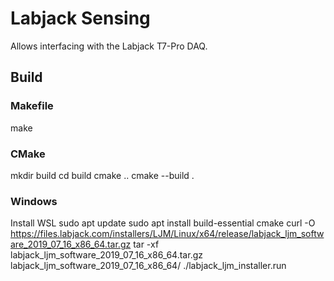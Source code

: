 # Labjack Sensing

Allows interfacing with the Labjack T7-Pro DAQ. 

## Build
### Makefile
make 
### CMake
mkdir build
cd build
cmake ..
cmake --build . 

### Windows 
Install WSL 
sudo apt update 
sudo apt install build-essential cmake 
curl -O https://files.labjack.com/installers/LJM/Linux/x64/release/labjack_ljm_software_2019_07_16_x86_64.tar.gz
tar -xf labjack_ljm_software_2019_07_16_x86_64.tar.gz labjack_ljm_software_2019_07_16_x86_64/
./labjack_ljm_installer.run
